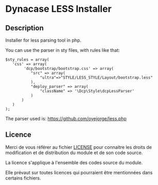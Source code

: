 # Dynacase LESS Installer

## Description

Installer for less parsing tool in php.

You can use the parser in sty files, with rules like that:

 ```
 $sty_rules = array(
    'css' => array(
         'dcp/bootstrap/bootstrap.css' => array(
            "src" => array(
                "ultra"=>"STYLE/LESS_STYLE/Layout/bootstrap.less"
            ),
            "deploy_parser" => array(
                "className" => '\Dcp\Style\dcpLessParser'
            )
        )
    )
 );
 ```
 
The parser used is: https://github.com/oyejorge/less.php

## Licence

Merci de vous référer au fichier [LICENSE](LICENSE) pour connaitre les droits
de modification et de distribution du module et de son code source.

La licence s'applique à l'ensemble des codes source du module. 

Elle prévaut sur toutes licences qui pourraient être mentionnées dans certains
fichiers.
